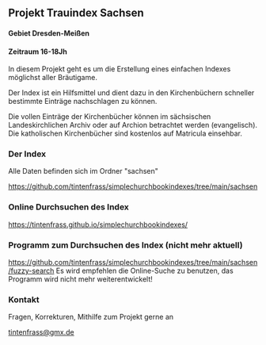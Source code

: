 ## Projekt Trauindex Sachsen
#### Gebiet Dresden-Meißen
#### Zeitraum 16-18Jh


In diesem Projekt geht es um die Erstellung eines einfachen Indexes möglichst aller Bräutigame.

Der Index ist ein Hilfsmittel und dient dazu in den Kirchenbüchern schneller bestimmte Einträge nachschlagen zu können.

Die vollen Einträge der Kirchenbücher können im sächsischen Landeskirchlichen Archiv oder auf Archion betrachtet werden (evangelisch).
Die katholischen Kirchenbücher sind kostenlos auf Matricula einsehbar.

### Der Index
Alle Daten befinden sich im Ordner "sachsen"

https://github.com/tintenfrass/simplechurchbookindexes/tree/main/sachsen

### Online Durchsuchen des Index
https://tintenfrass.github.io/simplechurchbookindexes/

### Programm zum Durchsuchen des Index (nicht mehr aktuell)
https://github.com/tintenfrass/simplechurchbookindexes/tree/main/sachsen/fuzzy-search
Es wird empfehlen die Online-Suche zu benutzen, das Programm wird nicht mehr weiterentwickelt!


### Kontakt
Fragen, Korrekturen, Mithilfe zum Projekt gerne an

tintenfrass@gmx.de
